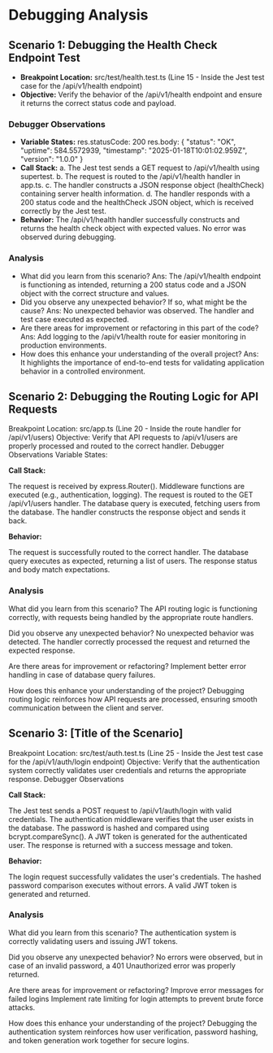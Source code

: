 # Debugging Analysis

## Scenario 1: Debugging the Health Check Endpoint Test

-   **Breakpoint Location:** src/test/health.test.ts (Line 15 - Inside the Jest test case for the /api/v1/health endpoint)
-   **Objective:** Verify the behavior of the /api/v1/health endpoint and ensure it returns the correct status code and payload.

### Debugger Observations

-   **Variable States:** 
        res.statusCode: 200
        res.body: {
        "status": "OK",
        "uptime": 584.5572939,
        "timestamp": "2025-01-18T10:01:02.959Z",
        "version": "1.0.0"
        }
-   **Call Stack:** 
        a. The Jest test sends a GET request to /api/v1/health using supertest.
        b. The request is routed to the /api/v1/health handler in app.ts.
        c. The handler constructs a JSON response object (healthCheck) containing server health information.
        d. The handler responds with a 200 status code and the healthCheck JSON object, which is received correctly by the Jest test.
-   **Behavior:** 
        The /api/v1/health handler successfully constructs and returns the health check object with expected values.
        No error was observed during debugging.

### Analysis

-   What did you learn from this scenario?
   Ans: The /api/v1/health endpoint is functioning as intended, returning a 200 status code and a JSON object with the correct structure and values.
-   Did you observe any unexpected behavior? If so, what might be the cause?
     Ans:   No unexpected behavior was observed. The handler and test case executed as expected.
-   Are there areas for improvement or refactoring in this part of the code?
    Ans: Add logging to the /api/v1/health route for easier monitoring in production environments.
-   How does this enhance your understanding of the overall project?
    Ans: It highlights the importance of end-to-end tests for validating application behavior in a controlled environment.
    
## Scenario 2:  Debugging the Routing Logic for API Requests

Breakpoint Location: src/app.ts (Line 20 - Inside the route handler for /api/v1/users)
Objective: Verify that API requests to /api/v1/users are properly processed and routed to the correct handler.
Debugger Observations
Variable States:

**Call Stack:** 

The request is received by express.Router().
Middleware functions are executed (e.g., authentication, logging).
The request is routed to the GET /api/v1/users handler.
The database query is executed, fetching users from the database.
The handler constructs the response object and sends it back.


  **Behavior:** 

The request is successfully routed to the correct handler.
The database query executes as expected, returning a list of users.
The response status and body match expectations.

### Analysis
What did you learn from this scenario?
The API routing logic is functioning correctly, with requests being handled by the appropriate route handlers.


Did you observe any unexpected behavior?
No unexpected behavior was detected. The handler correctly processed the request and returned the expected response.


Are there areas for improvement or refactoring?
Implement better error handling in case of database query failures.

How does this enhance your understanding of the project?
Debugging routing logic reinforces how API requests are processed, ensuring smooth communication between the client and server.

## Scenario 3: [Title of the Scenario]

Breakpoint Location: src/test/auth.test.ts (Line 25 - Inside the Jest test case for the /api/v1/auth/login endpoint)
Objective: Verify that the authentication system correctly validates user credentials and returns the appropriate response.
Debugger Observations

**Call Stack:** 

The Jest test sends a POST request to /api/v1/auth/login with valid credentials.
The authentication middleware verifies that the user exists in the database.
The password is hashed and compared using bcrypt.compareSync().
A JWT token is generated for the authenticated user.
The response is returned with a success message and token.


  **Behavior:** 


The login request successfully validates the user's credentials.
The hashed password comparison executes without errors.
A valid JWT token is generated and returned.


### Analysis
What did you learn from this scenario?
The authentication system is correctly validating users and issuing JWT tokens.


Did you observe any unexpected behavior?
No errors were observed, but in case of an invalid password, a 401 Unauthorized error was properly returned.


Are there areas for improvement or refactoring?
Improve error messages for failed logins 
Implement rate limiting for login attempts to prevent brute force attacks.


How does this enhance your understanding of the project?
Debugging the authentication system reinforces how user verification, password hashing, and token generation work together for secure logins.